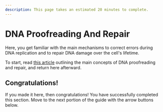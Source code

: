 ```yaml
---
description: This page takes an estimated 20 minutes to complete.
---
```


# DNA Proofreading And Repair

Here, you get familiar with the main mechanisms to correct errors during DNA replication and to repair DNA damage over the cell's lifetime.

To start, read [this article](https://www.khanacademy.org/science/biology/dna-as-the-genetic-material/dna-replication/a/dna-proofreading-and-repair) outlining the main concepts of DNA proofreading and repair, and return here afterward.

## Congratulations!

If you made it here, then congratulations! You have successfully completed this section. Move to the next portion of the guide with the arrow buttons below.



